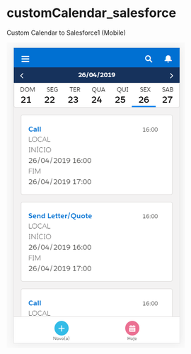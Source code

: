 # customCalendar_salesforce
Custom Calendar to Salesforce1 (Mobile)

![alt text](https://github.com/carlospess0a/customCalendar_salesforce/blob/master/Capture.PNG?raw=true)
